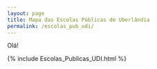 ```yaml
---
layout: page
title: Mapa das Escolas Públicas de Uberlândia	
permalink: /escolas_pub_udi/
---
```


Olá!

{% include Escolas_Publicas_UDI.html %}
